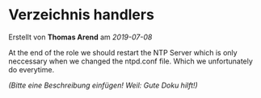 # Verzeichnis handlers
Erstellt von **Thomas Arend** am *2019-07-08*

At the end of the role we should restart the NTP Server which is only neccessary when we changed the ntpd.conf file. Which we unfortunately do everytime.

*(Bitte eine Beschreibung einfügen! Weil: Gute Doku hilft!)*


